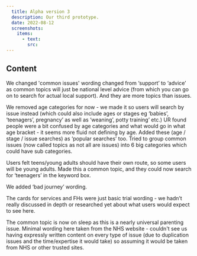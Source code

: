 ```yaml
---
  title: Alpha version 3
  description: Our third prototype.
  date: 2022-08-12
  screenshots:
    items:
      - text: 
        src: 
---
```


## Content

We changed 'common issues' wording changed from ‘support’  to ‘advice’ as common topics will just be national level advice (from which you can go on to search for actual local support). And they are more topics than issues.

We removed age categories for now - we made it so users will search by issue instead (which could also include ages or stages eg ‘babies’, ‘teenagers’, pregnancy’ as well as  ‘weaning’, potty training’ etc.) UR found people were a bit confused by age categories and what would go in what age bracket - it seems more fluid not defining by age. Added these (age / stage / issue searches) as ‘popular searches’ too. Tried to group common issues (now called topics as not all are issues) into 6 big categories which could have sub categories.

Users felt teens/young adults should have their own route, so some users will be young adults. Made this a common topic, and they could now search for ‘teenagers’ in the keyword box.

We added ‘bad journey’ wording.

The cards for services and FHs were just basic trial wording - we hadn’t really discussed in depth or researched yet about what users would expect to see here.

The common topic is now on sleep as this is a nearly universal parenting issue. Minimal wording here taken from the NHS website - couldn't see us having expressly written content on every type of issue (due to duplication issues and the time/expertise it would take) so assuming it would be taken from NHS or other trusted sites.

